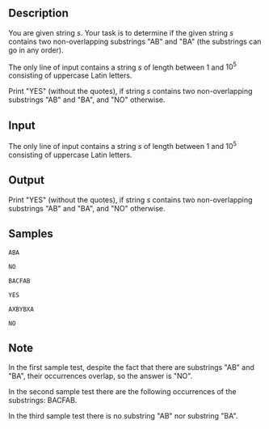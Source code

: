 ## Description

<div><p>You are given string <span class="tex-span"><i>s</i></span>. Your task is to determine if the given string <span class="tex-span"><i>s</i></span> contains two non-overlapping substrings "<span class="tex-font-style-tt">AB</span>" and "<span class="tex-font-style-tt">BA</span>" (the substrings can go in any order).</p></div><div class="input-specification"><p>The only line of input contains a string <span class="tex-span"><i>s</i></span> of length between <span class="tex-span">1</span> and <span class="tex-span">10<sup class="upper-index">5</sup></span> consisting of uppercase Latin letters.</p></div><div class="output-specification"><p>Print "<span class="tex-font-style-tt">YES</span>" (without the quotes), if string <span class="tex-span"><i>s</i></span> contains two non-overlapping substrings "<span class="tex-font-style-tt">AB</span>" and "<span class="tex-font-style-tt">BA</span>", and "<span class="tex-font-style-tt">NO</span>" otherwise.</p></div>


## Input

<p>The only line of input contains a string <span class="tex-span"><i>s</i></span> of length between <span class="tex-span">1</span> and <span class="tex-span">10<sup class="upper-index">5</sup></span> consisting of uppercase Latin letters.</p>


## Output

<p>Print "<span class="tex-font-style-tt">YES</span>" (without the quotes), if string <span class="tex-span"><i>s</i></span> contains two non-overlapping substrings "<span class="tex-font-style-tt">AB</span>" and "<span class="tex-font-style-tt">BA</span>", and "<span class="tex-font-style-tt">NO</span>" otherwise.</p>


## Samples

```input1
ABA

```

```output1
NO

```






```input2
BACFAB

```

```output2
YES

```






```input3
AXBYBXA

```

```output3
NO

```




## Note

<p>In the first sample test, despite the fact that there are substrings "<span class="tex-font-style-tt">AB</span>" and "<span class="tex-font-style-tt">BA</span>", their occurrences overlap, so the answer is "<span class="tex-font-style-tt">NO</span>".</p><p>In the second sample test there are the following occurrences of the substrings: <span class="tex-font-style-bf">BA</span>CF<span class="tex-font-style-bf">AB</span>.</p><p>In the third sample test there is no substring "<span class="tex-font-style-tt">AB</span>" nor substring "<span class="tex-font-style-tt">BA</span>".</p>

